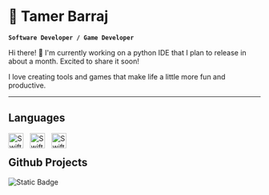 # 🌱 Tamer Barraj

**`Software Developer / Game Developer`**

<p>Hi there! 👋 I'm currently working on a python IDE that I plan to release in about a month. Excited to share it soon!

  I love creating tools and games that make life a little more fun and productive.</p>
  
---

## Languages

<img align="left" alt="Swift" style="padding-right:10px;" width="30px"  src="https://github.com/user-attachments/assets/e3b91b72-f1d1-4794-981a-c9a1effc475a" />
<img align="left" alt="Swift" style="padding-right:10px;" width="30px"  src="https://github.com/user-attachments/assets/d922c372-5a92-4c3e-855d-233b02d812f6" />
<img align="left" alt="Swift" style="padding-right:10px;" width="30px" src="https://cdn.jsdelivr.net/gh/devicons/devicon@latest/icons/godot/godot-original.svg" />
<br />

## Github Projects

![Static Badge](https://img.shields.io/badge/IDE-Under%20Development-orange)

<!--
**coralwavedevs/coralwavedevs** is a ✨ _special_ ✨ repository because its `README.md` (this file) appears on your GitHub profile.
